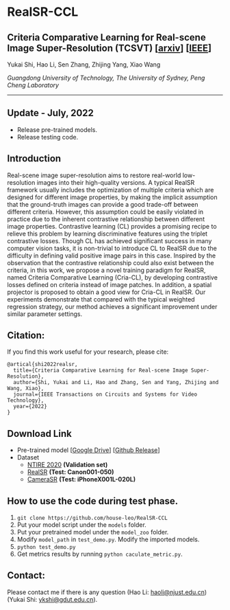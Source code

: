 # RealSR-CCL 

## Criteria Comparative Learning for Real-scene Image Super-Resolution (TCSVT) [[arxiv](https://arxiv.org/abs/2207.12767)] [[IEEE](https://ieeexplore.ieee.org/document/9847265)]

Yukai Shi, Hao Li, Sen Zhang, Zhijing Yang, Xiao Wang

*Guangdong University of Technology, The University of Sydney, Peng Cheng Laboratory*

---

## Update - July, 2022
- Release pre-trained models.
- Release testing code.

## Introduction

Real-scene image super-resolution aims to restore real-world low-resolution images into their high-quality versions. A typical RealSR framework usually includes the optimization of multiple criteria which are designed for different image properties, by making the implicit assumption that the ground-truth images can provide a good trade-off between different criteria. However, this assumption could be easily violated in practice due to the inherent contrastive relationship between different image properties. Contrastive learning (CL) provides a promising recipe to relieve this problem by learning discriminative features using the triplet contrastive losses. Though CL has achieved significant success in many computer vision tasks, it is non-trivial to introduce CL to RealSR due to the difficulty in defining valid positive image pairs in this case. Inspired by the observation that the contrastive relationship could also exist between the criteria, in this work, we propose a novel training paradigm for RealSR, named Criteria Comparative Learning (Cria-CL), by developing contrastive losses defined on criteria instead of image patches. In addition, a spatial projector is proposed to obtain a good view for Cria-CL in RealSR. Our experiments demonstrate that compared with the typical weighted regression strategy, our method achieves a significant improvement under similar parameter settings. 


## Citation:
If you find this work useful for your research, please cite:

```
@artical{shi2022realsr,
  title={Criteria Comparative Learning for Real-scene Image Super-Resolution},
  author={Shi, Yukai and Li, Hao and Zhang, Sen and Yang, Zhijing and Wang, Xiao},
  journal={IEEE Transactions on Circuits and Systems for Video Technology},
  year={2022}
}
```

## Download Link
- Pre-trained model [[Google Drive](https://drive.google.com/file/d/1Aunk1UoZAWq45pr6tZkjsTMcc4Qv7lbO/view?usp=sharing)] [[Github Release](https://github.com/House-Leo/RealSR-CCL/releases/download/Premodel/model.zip)]
- Dataset
  - [NTIRE 2020](https://competitions.codalab.org/competitions/22221) **(Validation set)**
  - [RealSR](https://github.com/csjcai/RealSR) **(Test: Canon001-050)**
  - [CameraSR](https://github.com/ngchc/CameraSR) **(Test: iPhoneX001L-020L)**

## How to use the code during test phase.

1. `git clone https://github.com/house-leo/RealSR-CCL`
2. Put your model script under the `models` folder.
3. Put your pretrained model under the `model_zoo` folder.
4. Modify `model_path` in `test_demo.py`. Modify the imported models.
5. `python test_demo.py`
6. Get metrics results by running `python caculate_metric.py`. 

## Contact:
Please contact me if there is any question (Hao Li: haoli@njust.edu.cn) (Yukai Shi: ykshi@gdut.edu.cn).